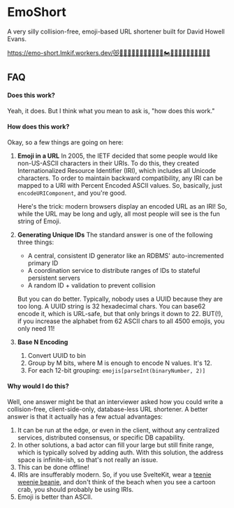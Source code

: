 # EmoShort

A very silly collision-free, emoji-based URL shortener built for David Howell Evans.

https://emo-short.lmkif.workers.dev/😻👩🏿‍🤝‍👨🏾👃🏾🛴👩🏾‍🎨🏍️🤷🏻‍♀🧑🏻‍🎨🧹🚚✋🏽

## FAQ

#### Does this work?

Yeah, it does. But I think what you mean to ask is, "how does this work."

#### How does this work?

Okay, so a few things are going on here:

1. **Emoji in a URL**
   In 2005, the IETF decided that some people would like non-US-ASCII characters in their URIs. To do this, they created Internationalized Resource Identifier (IRI), which includes all Unicode characters. To order to maintain backward compatibility, any IRI can be mapped to a URI with Percent Encoded ASCII values. So, basically, just `encodeURIComponent`, and you're good.

   Here's the trick: modern browsers display an encoded URL as an IRI! So, while the URL may be long and ugly, all most people will see is the fun string of Emoji.

2. **Generating Unique IDs**
   The standard answer is one of the following three things:

   - A central, consistent ID generator like an RDBMS' auto-incremented primary ID
   - A coordination service to distribute ranges of IDs to stateful persistent servers
   - A random ID + validation to prevent collision

   But you can do better. Typically, nobody uses a UUID because they are too long. A UUID string is 32 hexadecimal chars. You can base62 encode it, which is URL-safe, but that only brings it down to 22. BUT(!), if you increase the alphabet from 62 ASCII chars to all 4500 emojis, you only need 11!

3. **Base N Encoding**
   1. Convert UUID to bin
   2. Group by M bits, where M is enough to encode N values. It's 12.
   3. For each 12-bit grouping: `emojis[parseInt(binaryNumber, 2)]`

#### Why would I do this?

Well, one answer might be that an interviewer asked how you could write a collision-free, client-side-only, database-less URL shortener. A better answer is that it actually has a few actual advantages:

1. It can be run at the edge, or even in the client, without any centralized services, distributed consensus, or specific DB capability.
2. In other solutions, a bad actor can fill your large but still finite range, which is typically solved by adding auth. With this solution, the address space is infinite-ish, so that's not really an issue.
3. This can be done offline!
4. IRIs are insufferably modern. So, if you use SvelteKit, wear a [teenie weenie beanie](https://youtu.be/9r5XVdKKcas), and don't think of the beach when you see a cartoon crab, you should probably be using IRIs.
5. Emoji is better than ASCII.
